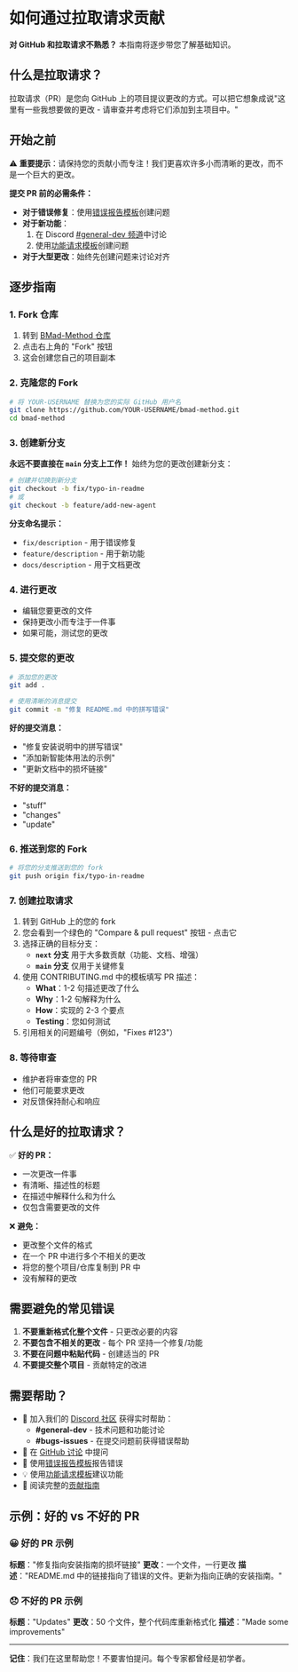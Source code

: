 # 如何通过拉取请求贡献

**对 GitHub 和拉取请求不熟悉？** 本指南将逐步带您了解基础知识。

## 什么是拉取请求？

拉取请求（PR）是您向 GitHub 上的项目提议更改的方式。可以把它想象成说"这里有一些我想要做的更改 - 请审查并考虑将它们添加到主项目中。"

## 开始之前

⚠️ **重要提示**：请保持您的贡献小而专注！我们更喜欢许多小而清晰的更改，而不是一个巨大的更改。

**提交 PR 前的必需条件：**

- **对于错误修复**：使用[错误报告模板](https://github.com/bmadcode/bmad-method/issues/new?template=bug_report.md)创建问题
- **对于新功能**：
  1. 在 Discord [#general-dev 频道](https://discord.gg/gk8jAdXWmj)中讨论
  2. 使用[功能请求模板](https://github.com/bmadcode/bmad-method/issues/new?template=feature_request.md)创建问题
- **对于大型更改**：始终先创建问题来讨论对齐

## 逐步指南

### 1. Fork 仓库

1. 转到 [BMad-Method 仓库](https://github.com/bmadcode/bmad-method)
2. 点击右上角的 "Fork" 按钮
3. 这会创建您自己的项目副本

### 2. 克隆您的 Fork

```bash
# 将 YOUR-USERNAME 替换为您的实际 GitHub 用户名
git clone https://github.com/YOUR-USERNAME/bmad-method.git
cd bmad-method
```

### 3. 创建新分支

**永远不要直接在 `main` 分支上工作！** 始终为您的更改创建新分支：

```bash
# 创建并切换到新分支
git checkout -b fix/typo-in-readme
# 或
git checkout -b feature/add-new-agent
```

**分支命名提示：**

- `fix/description` - 用于错误修复
- `feature/description` - 用于新功能
- `docs/description` - 用于文档更改

### 4. 进行更改

- 编辑您要更改的文件
- 保持更改小而专注于一件事
- 如果可能，测试您的更改

### 5. 提交您的更改

```bash
# 添加您的更改
git add .

# 使用清晰的消息提交
git commit -m "修复 README.md 中的拼写错误"
```

**好的提交消息：**

- "修复安装说明中的拼写错误"
- "添加新智能体用法的示例"
- "更新文档中的损坏链接"

**不好的提交消息：**

- "stuff"
- "changes"
- "update"

### 6. 推送到您的 Fork

```bash
# 将您的分支推送到您的 fork
git push origin fix/typo-in-readme
```

### 7. 创建拉取请求

1. 转到 GitHub 上的您的 fork
2. 您会看到一个绿色的 "Compare & pull request" 按钮 - 点击它
3. 选择正确的目标分支：
   - **`next` 分支** 用于大多数贡献（功能、文档、增强）
   - **`main` 分支** 仅用于关键修复
4. 使用 CONTRIBUTING.md 中的模板填写 PR 描述：
   - **What**：1-2 句描述更改了什么
   - **Why**：1-2 句解释为什么
   - **How**：实现的 2-3 个要点
   - **Testing**：您如何测试
5. 引用相关的问题编号（例如，"Fixes #123"）

### 8. 等待审查

- 维护者将审查您的 PR
- 他们可能要求更改
- 对反馈保持耐心和响应

## 什么是好的拉取请求？

✅ **好的 PR：**

- 一次更改一件事
- 有清晰、描述性的标题
- 在描述中解释什么和为什么
- 仅包含需要更改的文件

❌ **避免：**

- 更改整个文件的格式
- 在一个 PR 中进行多个不相关的更改
- 将您的整个项目/仓库复制到 PR 中
- 没有解释的更改

## 需要避免的常见错误

1. **不要重新格式化整个文件** - 只更改必要的内容
2. **不要包含不相关的更改** - 每个 PR 坚持一个修复/功能
3. **不要在问题中粘贴代码** - 创建适当的 PR
4. **不要提交整个项目** - 贡献特定的改进

## 需要帮助？

- 💬 加入我们的 [Discord 社区](https://discord.gg/gk8jAdXWmj) 获得实时帮助：
  - **#general-dev** - 技术问题和功能讨论
  - **#bugs-issues** - 在提交问题前获得错误帮助
- 💬 在 [GitHub 讨论](https://github.com/bmadcode/bmad-method/discussions) 中提问
- 🐛 使用[错误报告模板](https://github.com/bmadcode/bmad-method/issues/new?template=bug_report.md)报告错误
- 💡 使用[功能请求模板](https://github.com/bmadcode/bmad-method/issues/new?template=feature_request.md)建议功能
- 📖 阅读完整的[贡献指南](../CONTRIBUTING.md)

## 示例：好的 vs 不好的 PR

### 😀 好的 PR 示例

**标题**："修复指向安装指南的损坏链接"
**更改**：一个文件，一行更改
**描述**："README.md 中的链接指向了错误的文件。更新为指向正确的安装指南。"

### 😞 不好的 PR 示例

**标题**："Updates"
**更改**：50 个文件，整个代码库重新格式化
**描述**："Made some improvements"

---

**记住**：我们在这里帮助您！不要害怕提问。每个专家都曾经是初学者。
